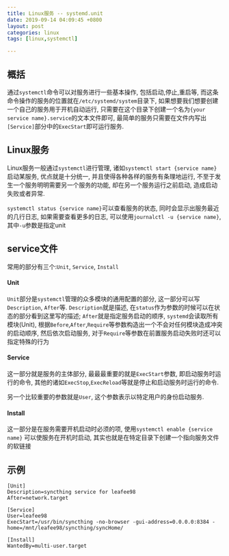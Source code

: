 ```yaml
---
title: Linux服务 -- systemd.unit
date: 2019-09-14 04:09:45 +0800
layout: post
categories: linux
tags: [linux,systemctl]

---
```



## 概括

通过``systemctl``命令可以对服务进行一些基本操作, 包括启动,停止,重启等, 而这条命令操作的服务的位置就在``/etc/systemd/system``目录下, 如果想要我们想要创建一个自己的服务用于开机自动运行, 只需要在这个目录下创建一个名为``{your service name}.service``的文本文件即可, 最简单的服务只需要在文件内写出``[Service]``部分中的``ExecStart``即可运行服务.

## Linux服务

Linux服务一般通过``systemctl``进行管理, 诸如``systemctl start {service name}``启动某服务, 优点就是十分统一, 并且使得各种各样的服务有条理地运行, 不至于发生一个服务明明需要另一个服务的功能, 却在另一个服务运行之前启动, 造成启动失败或者异常.

``systemctl status {service name}``可以查看服务的状态, 同时会显示出服务最近的几行日志, 如果需要查看更多的日志, 可以使用``journalctl -u {service name}``, 其中``-u``参数是指定unit

## service文件

常用的部分有三个:``Unit``, ``Service``, ``Install``

#### Unit

``Unit``部分是``systemctl``管理的众多模块的通用配置的部分, 这一部分可以写``Description``, ``After``等. ``Description``就是描述, 在``status``作为参数的时候可以在状态的部分看到这里写的描述; ``After``就是指定服务启动的顺序, ``systemd``会读取所有模块(Unit), 根据``Before``,``After``,``Require``等参数构造出一个不会对任何模块造成冲突的启动顺序, 然后依次启动服务, 对于``Require``等参数在前置服务启动失败时还可以指定特殊的行为

#### Service

这一部分就是服务的主体部分, 最最最重要的就是``ExecStart``参数, 即启动服务时运行的命令, 其他的诸如``ExecStop``,``ExecReload``等就是停止和启动服务时运行的命令.

另一个比较重要的参数就是``User``, 这个参数表示以特定用户的身份启动服务.

#### Install

这一部分是在服务需要开机启动时必须的项, 使用``systemctl enable {service name}`` 可以使服务在开机时启动, 其实也就是在特定目录下创建一个指向服务文件的软链接

## 示例

```
[Unit]
Description=syncthing service for leafee98
After=network.target

[Service]
User=leafee98
ExecStart=/usr/bin/syncthing -no-browser -gui-address=0.0.0.0:8384 -home=/mnt/leafee98/syncthing/syncHome/

[Install]
WantedBy=multi-user.target
```


